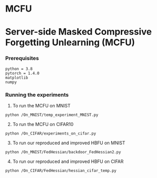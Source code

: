 # MCFU

# Server-side Masked Compressive Forgetting Unlearning (MCFU)  

### Prerequisites

```
python = 3.8
pytorch = 1.4.0
matplotlib
numpy
```

### Running the experiments

1. To run the MCFU on MNIST
```
python /On_MNIST/temp_experiment_MNIST.py
```

2. To run the MCFU on CIFAR10
```
python /On_CIFAR/experiments_on_cifar.py
```

3. To run our reproduced and improved HBFU on MNIST
```
python /On_MNIST/FedHessian/backdoor_FedHessian2.py
```

4. To run our reproduced and improved HBFU on CIFAR
```
python /On_CIFAR/FedHessian/hessian_cifar_temp.py
```